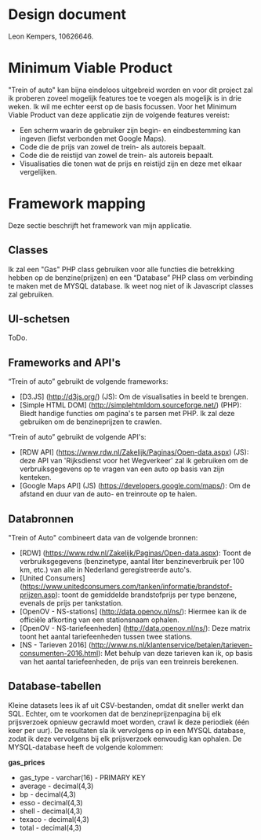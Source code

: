 # Design document
Leon Kempers, 10626646.

# Minimum Viable Product
"Trein of auto" kan bijna eindeloos uitgebreid worden en voor dit project zal ik proberen zoveel mogelijk features toe te voegen als mogelijk is in drie weken. Ik wil me echter eerst op de basis focussen. Voor het Minimum Viable Product van deze applicatie zijn de volgende features vereist:
* Een scherm waarin de gebruiker zijn begin- en eindbestemming kan ingeven (liefst verbonden met Google Maps).
* Code die de prijs van zowel de trein- als autoreis bepaalt.
* Code die de reistijd van zowel de trein- als autoreis bepaalt.
* Visualisaties die tonen wat de prijs en reistijd zijn en deze met elkaar vergelijken.


# Framework mapping
Deze sectie beschrijft het framework van mijn applicatie.

## Classes
Ik zal een "Gas" PHP class gebruiken voor alle functies die betrekking hebben op de benzine(prijzen) en een “Database” PHP class om verbinding te maken met de MYSQL database. Ik weet nog niet of ik Javascript classes zal gebruiken.

## UI-schetsen
ToDo.

## Frameworks and API's
“Trein of auto” gebruikt de volgende frameworks:
* [D3.JS] (http://d3js.org/) (JS): Om de visualisaties in beeld te brengen.
* [Simple HTML DOM] (http://simplehtmldom.sourceforge.net/) (PHP): Biedt handige functies om pagina's te parsen met PHP. Ik zal deze gebruiken om de benzineprijzen te crawlen.

“Trein of auto” gebruikt de volgende API's:
* [RDW API] (https://www.rdw.nl/Zakelijk/Paginas/Open-data.aspx) (JS): deze API van 'Rijksdienst voor het Wegverkeer' zal ik gebruiken om de verbruiksgegevens op te vragen van een auto op basis van zijn kenteken.
* [Google Maps API] (JS) (https://developers.google.com/maps/): Om de afstand en duur van de auto- en treinroute op te halen.

## Databronnen
"Trein of Auto" combineert data van de volgende bronnen:
* [RDW] (https://www.rdw.nl/Zakelijk/Paginas/Open-data.aspx): Toont de verbruiksgegevens (benzinetype, aantal liter benzineverbruik per 100 km, etc.) van alle in Nederland geregistreerde auto's.
* [United Consumers] (https://www.unitedconsumers.com/tanken/informatie/brandstof-prijzen.asp): toont de gemiddelde brandstofprijs per type benzene, evenals de prijs per tankstation.
* [OpenOV - NS-stations] (http://data.openov.nl/ns/): Hiermee kan ik de officiële afkorting van een stationsnaam ophalen.
* [OpenOV - NS-tariefeenheden] (http://data.openov.nl/ns/): Deze matrix toont het aantal tariefeenheden tussen twee stations.
* [NS - Tarieven 2016] (http://www.ns.nl/klantenservice/betalen/tarieven-consumenten-2016.html): Met behulp van deze tarieven kan ik, op basis van het aantal tariefeenheden, de prijs van een treinreis berekenen.

## Database-tabellen
Kleine datasets lees ik af uit CSV-bestanden, omdat dit sneller werkt dan SQL. Echter, om te voorkomen dat de benzineprijzenpagina bij elk prijsverzoek opnieuw gecrawld moet worden, crawl ik deze periodiek (één keer per uur). De resultaten sla ik vervolgens op in een MYSQL database, zodat ik deze vervolgens bij elk prijsverzoek eenvoudig kan ophalen. De MYSQL-database heeft de volgende kolommen:

**gas_prices**
* gas_type - varchar(16) - PRIMARY KEY
* average - decimal(4,3)
* bp - decimal(4,3)
* esso - decimal(4,3)
* shell - decimal(4,3)
* texaco - decimal(4,3)
* total - decimal(4,3)